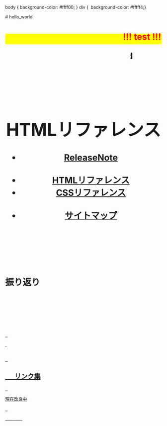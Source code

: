 <!DOCTYPE html>
<!--
<html lang="ja">
  <head> <meta charset="UTF-8">
    <title>HTML5サンプル</title>
<style type="text/css"> 
p {color: #0d0015;font-size: 1em; }
-->
<!--
.red {color:#ff0000;}
.grey {color:#ffffff; background:#999999;} 
.yellow {color:#ff0000; background:#ffff00;}
.blue {color:#0000ff;}
.waku {border:2px dotted #99cc66;　　　　　　line-height: 200%;　　　　　　padding: 10px;}
-->
body { background-color: #ffff00; }
div {  background-color: #fffff4;}</style><link rel="stylesheet" href="../style.css/" type="text/css">
</head>
<body>
  # hello_world
 <p><h1><span style="color:#ff0000; background-color:#ffff00;"><marquee behavior="alternate">!!! test !!!</marquee></span></p>
  <p align="right"><marquee direction="right" scrollamount="20" width="20%">(^_^)/~torokoid</marquee></p>
<!-- ヘッダ --> 
  <header> <h1>HTMLリファレンス</h1>
    <nav>
      <ul>
        <li>
          <a href=".html">ReleaseNote</a>        </li> 
        <li>        <a href="../html/">HTMLリファレンス</a>        </li>
        <li><a href=".css">CSSリファレンス</a></li> 
        <li><a href="../sitemap/">サイトマップ</a></li>
      </ul> 
    </nav>
  </header>
<h1>振り返り</h1>   <p>&#160;</p>   
  <p> <span class="ms-rteForeColor-2 ms-rteFontSize-3">         <a href=/Announcements.aspx</a></span></p>   <p>&#160;</p>
<div><br/>   <h2>       <span class="blue"><strong> リンク集 </strong></span></h2>   <p>現在改良中</p>   <p>       <span class="ms-rteForeColor-2 ms-rteFontSize-3">         <a href="aspx</a></span></p><br/></div>
<!-- フッタ -->
  <footer> Copyright 2018 torokoid </footer>
</body>
</html>
